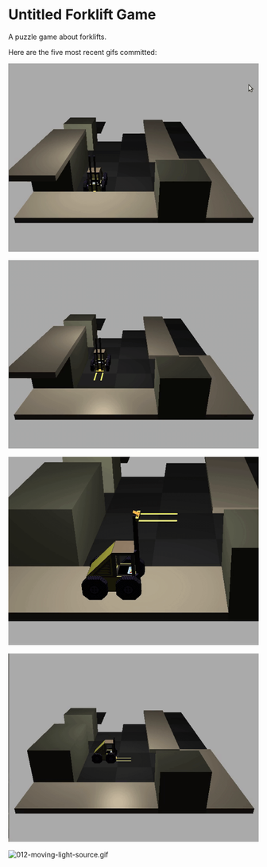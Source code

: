 # Untitled Forklift Game
A puzzle game about forklifts.

Here are the five most recent gifs committed:

![016-pusing-and-pulling.gif](gifs/016-pusing-and-pulling.gif?raw=true "016-pusing-and-pulling")

![015-fork-lifting-and-lowering.gif](gifs/015-fork-lifting-and-lowering.gif?raw=true "015-fork-lifting-and-lowering")

![014-fork-movement.gif](gifs/014-fork-movement.gif?raw=true "014-fork-movement")

![013-gameplay.gif](gifs/013-gameplay.gif?raw=true "013-gameplay")

![012-moving-light-source.gif](gifs/012-moving-light-source.gif?raw=true "012-moving-light-source")
